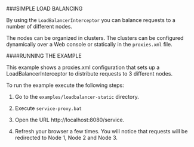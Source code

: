 ###SIMPLE LOAD BALANCING

By using the `LoadBalancerInterceptor` you can balance requests to a number of different nodes.

The nodes can be organized in clusters. The clusters can be configured dynamically over a Web console or statically in
the `proxies.xml` file.  


####RUNNING THE EXAMPLE

This example shows a proxies.xml configuration that sets up a LoadBalancerInterceptor to distribute requests to
3 different nodes. 

To run the example execute the following steps:

1. Go to the `examples/loadbalancer-static` directory.

2. Execute `service-proxy.bat`

3. Open the URL http://localhost:8080/service. 

4. Refresh your browser a few times. You will notice that requests will be redirected to Node 1, Node 2 and Node 3.







